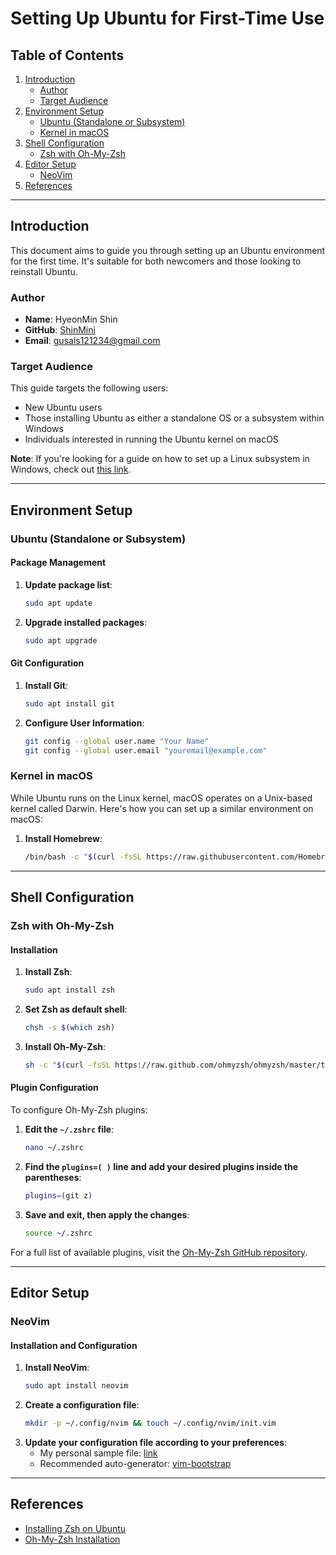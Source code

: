 # Setting Up Ubuntu for First-Time Use

## Table of Contents

1. [Introduction](#introduction)
    - [Author](#author)
    - [Target Audience](#target-audience)
2. [Environment Setup](#environment-setup)
    - [Ubuntu (Standalone or Subsystem)](#ubuntu-standalone-or-subsystem)
    - [Kernel in macOS](#kernel-in-macos)
3. [Shell Configuration](#shell-configuration)
    - [Zsh with Oh-My-Zsh](#zsh-with-oh-my-zsh)
4. [Editor Setup](#editor-setup)
    - [NeoVim](#neovim)
5. [References](#references)

---

## Introduction

This document aims to guide you through setting up an Ubuntu environment for the first time. It's suitable for both newcomers and those looking to reinstall Ubuntu.

### Author

- **Name**: HyeonMin Shin
- **GitHub**: [ShinMini](https://github.com/ShinMini)
- **Email**: [gusals121234@gmail.com](mailto:gusals121234@gmail.com)

### Target Audience

This guide targets the following users:

- New Ubuntu users
- Those installing Ubuntu as either a standalone OS or a subsystem within Windows
- Individuals interested in running the Ubuntu kernel on macOS

**Note**: If you're looking for a guide on how to set up a Linux subsystem in Windows, check out [this link](https://github.com/ShinMini/DEV-CONFIG-FOR-WINDOW/tree/version-6.1.0).

---

## Environment Setup

### Ubuntu (Standalone or Subsystem)

#### Package Management

1. **Update package list**:  
    ```bash
    sudo apt update
    ```
2. **Upgrade installed packages**:  
    ```bash
    sudo apt upgrade
    ```

#### Git Configuration

1. **Install Git**:  
    ```bash
    sudo apt install git
    ```
2. **Configure User Information**:  
    ```bash
    git config --global user.name "Your Name"
    git config --global user.email "youremail@example.com"
    ```

### Kernel in macOS

While Ubuntu runs on the Linux kernel, macOS operates on a Unix-based kernel called Darwin. Here's how you can set up a similar environment on macOS:

1. **Install Homebrew**:  
    ```bash
    /bin/bash -c "$(curl -fsSL https://raw.githubusercontent.com/Homebrew/install/HEAD/install.sh)"
    ```

---

## Shell Configuration

### Zsh with Oh-My-Zsh

#### Installation

1. **Install Zsh**:  
    ```bash
    sudo apt install zsh
    ```
2. **Set Zsh as default shell**:  
    ```bash
    chsh -s $(which zsh)
    ```
3. **Install Oh-My-Zsh**:  
    ```bash
    sh -c "$(curl -fsSL https://raw.github.com/ohmyzsh/ohmyzsh/master/tools/install.sh)"
    ```

#### Plugin Configuration

To configure Oh-My-Zsh plugins:

1. **Edit the `~/.zshrc` file**:  
    ```bash
    nano ~/.zshrc
    ```
2. **Find the `plugins=( )` line and add your desired plugins inside the parentheses**:  
    ```bash
    plugins=(git z)
    ```
3. **Save and exit, then apply the changes**:  
    ```bash
    source ~/.zshrc
    ```

For a full list of available plugins, visit the [Oh-My-Zsh GitHub repository](https://github.com/ohmyzsh/ohmyzsh/wiki/Plugins).

---

## Editor Setup

### NeoVim

#### Installation and Configuration

1. **Install NeoVim**:  
    ```bash
    sudo apt install neovim
    ```
2. **Create a configuration file**:  
    ```bash
    mkdir -p ~/.config/nvim && touch ~/.config/nvim/init.vim
    ```
3. **Update your configuration file according to your preferences**:  
   - My personal sample file: [link](https://github.com/ShinMini/ShinMini/blob/mini/docs/config/init.vim)
   - Recommended auto-generator: [vim-bootstrap](https://vim-bootstrap.com/)

---

## References

- [Installing Zsh on Ubuntu](https://phoenixnap.com/kb/install-zsh-ubuntu)
- [Oh-My-Zsh Installation](https://ohmyz.sh/#install)

